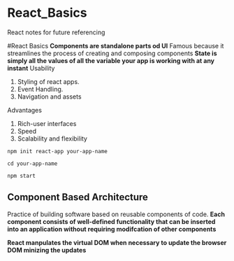 # React_Basics
React notes for future referencing

#React Basics
**Components are standalone parts od UI**
Famous because it streamlines the process of creating and composing components
**State is simply all the values of all the variable your app is working with at any instant**
Usability

1. Styling of react apps.
2. Event Handling.
3. Navigation and assets

Advantages
1. Rich-user interfaces
2. Speed
3. Scalability and flexibility

```
npm init react-app your-app-name
```

```
cd your-app-name
```

```
npm start
```
## Component Based Architecture
Practice of building software based on reusable components of code.
**Each component consists of well-defined functionality that can be inserted into an application without requiring modifcation of other components**

**React manpulates the virtual DOM when necessary to update the browser DOM minizing the updates**

